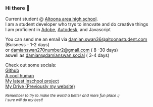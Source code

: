 ### Hi there 👋

Current student @ <a href="https://aahs.aasdcat.com">Altoona area high school</a>. <br>
I am a student developer who trys to innovate and do creative things <br>
I am proficient in <a href="https://adobe.com">Adobe</a>, <a href="https://autodesk.com">Autodesk</a>, and <a herf="https://jslang.info">Javascript</a>  <br>


You can send me an email via <a href="mailto:damian.swan36@altoonastudent.com">damian.swan36@altoonastudent.com</a> (Buisness - 1-2 days)<br> or <a href="mailto:damianswan270number2@gmail.com">damianswan270number2@gmail.com</a> ( 8 -30 days)<br> aswell as <a href="mailto:damian@damianswan.social">damian@damianswan.social</a> ( 3-4 days) <br>


Check out some socials:<br>
<a href="https://github.com/DamianSwanAAJHS2">Github</a><br>
<a href="https://anotherkk5dire.web.app"> A cool human </a><br>
<a href="https://ohno.damianswan.social"> My latest inschool project</a><br>
<a href="https://dsaahs-vault.rf.gd">My Drive (Previously my website)</a><br>

<sub><i>Remember to try to make the world a better and more fun place :)<br>I sure will do my best!</i></sub>

